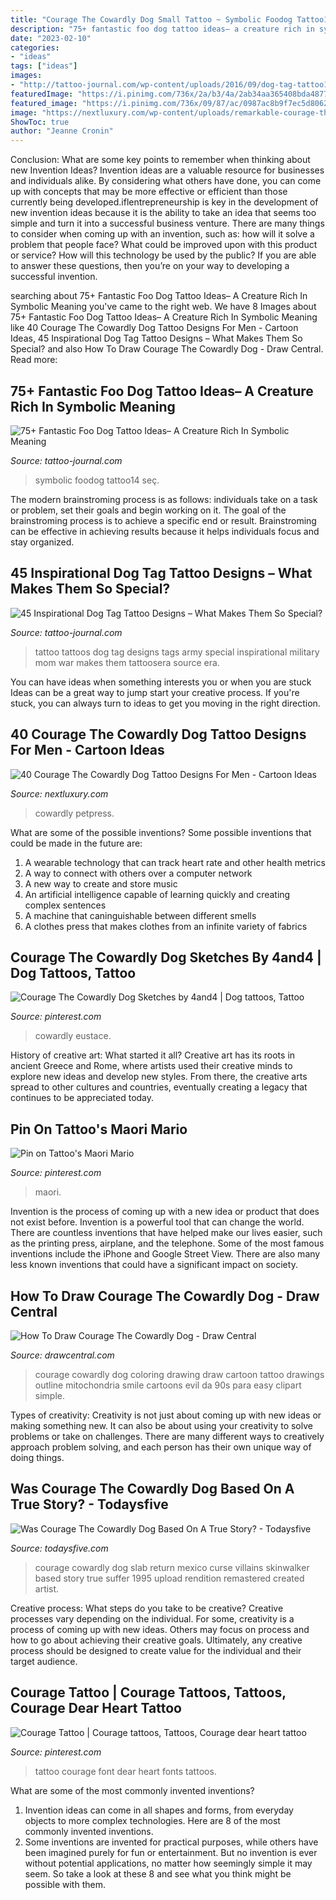 ```yaml
---
title: "Courage The Cowardly Dog Small Tattoo ~ Symbolic Foodog Tattoo14 Seç"
description: "75+ fantastic foo dog tattoo ideas– a creature rich in symbolic meaning"
date: "2023-02-10"
categories:
- "ideas"
tags: ["ideas"]
images:
- "http://tattoo-journal.com/wp-content/uploads/2016/09/dog-tag-tattoo17.jpg"
featuredImage: "https://i.pinimg.com/736x/2a/b3/4a/2ab34aa365408bda4877bb9da724f497.jpg"
featured_image: "https://i.pinimg.com/736x/09/87/ac/0987ac8b9f7ec5d80621dc7aff4afb36--endless-mario.jpg"
image: "https://nextluxury.com/wp-content/uploads/remarkable-courage-the-cowardly-dog-tattoos-for-males.jpg"
ShowToc: true
author: "Jeanne Cronin"
---
```



Conclusion: What are some key points to remember when thinking about new Invention Ideas?
Invention ideas are a valuable resource for businesses and individuals alike. By considering what others have done, you can come up with concepts that may be more effective or efficient than those currently being developed.iflentrepreneurship is key in the development of new invention ideas because it is the ability to take an idea that seems too simple and turn it into a successful business venture. There are many things to consider when coming up with an invention, such as: how will it solve a problem that people face? What could be improved upon with this product or service? How will this technology be used by the public? If you are able to answer these questions, then you’re on your way to developing a successful invention.

	

		
searching about 75+ Fantastic Foo Dog Tattoo Ideas– A Creature Rich In Symbolic Meaning you've came to the right web. We have 8 Images about 75+ Fantastic Foo Dog Tattoo Ideas– A Creature Rich In Symbolic Meaning like 40 Courage The Cowardly Dog Tattoo Designs For Men - Cartoon Ideas, 45 Inspirational Dog Tag Tattoo Designs – What Makes Them So Special? and also How To Draw Courage The Cowardly Dog - Draw Central. Read more:
		
    
## 75+ Fantastic Foo Dog Tattoo Ideas– A Creature Rich In Symbolic Meaning

<img loading=lazy src="http://tattoo-journal.com/wp-content/uploads/2016/08/foo-dog-tattoo14.jpg" onerror="this.onerror=null;this.src='https://tse3.mm.bing.net/th?id=OIP.gce9NNq5dwP3bSxTk49qFQHaIj&amp;pid=15.1';" alt="75+ Fantastic Foo Dog Tattoo Ideas– A Creature Rich In Symbolic Meaning">

_Source: tattoo-journal.com_

>symbolic foodog tattoo14 seç. 

	

The modern brainstroming process is as follows: individuals take on a task or problem, set their goals and begin working on it. The goal of the brainstroming process is to achieve a specific end or result. Brainstroming can be effective in achieving results because it helps individuals focus and stay organized.

    
## 45 Inspirational Dog Tag Tattoo Designs – What Makes Them So Special?

<img loading=lazy src="http://tattoo-journal.com/wp-content/uploads/2016/09/dog-tag-tattoo17.jpg" onerror="this.onerror=null;this.src='https://tse4.mm.bing.net/th?id=OIP.jS01dq9QKkUQrS0nRO-UpQHaHa&amp;pid=15.1';" alt="45 Inspirational Dog Tag Tattoo Designs – What Makes Them So Special?">

_Source: tattoo-journal.com_

>tattoo tattoos dog tag designs tags army special inspirational military mom war makes them tattoosera source era. 

	

You can have ideas when something interests you or when you are stuck
Ideas can be a great way to jump start your creative process. If you're stuck, you can always turn to ideas to get you moving in the right direction.

    
## 40 Courage The Cowardly Dog Tattoo Designs For Men - Cartoon Ideas

<img loading=lazy src="https://nextluxury.com/wp-content/uploads/remarkable-courage-the-cowardly-dog-tattoos-for-males.jpg" onerror="this.onerror=null;this.src='https://tse3.mm.bing.net/th?id=OIP.WxRrZjgdp0G250xQTt3_wAHaHa&amp;pid=15.1';" alt="40 Courage The Cowardly Dog Tattoo Designs For Men - Cartoon Ideas">

_Source: nextluxury.com_

>cowardly petpress. 

	

What are some of the possible inventions?
Some possible inventions that could be made in the future are: 
1. A wearable technology that can track heart rate and other health metrics 
2. A way to connect with others over a computer network 
3. A new way to create and store music 
4. An artificial intelligence capable of learning quickly and creating complex sentences 
5. A machine that caninguishable between different smells 
6. A clothes press that makes clothes from an infinite variety of fabrics 

    
## Courage The Cowardly Dog Sketches By 4and4 | Dog Tattoos, Tattoo

<img loading=lazy src="https://i.pinimg.com/736x/2a/b3/4a/2ab34aa365408bda4877bb9da724f497.jpg" onerror="this.onerror=null;this.src='https://tse1.mm.bing.net/th?id=OIP.eABZ9vro6OPIdx-jMoTiHQHaEo&amp;pid=15.1';" alt="Courage The Cowardly Dog Sketches by 4and4 | Dog tattoos, Tattoo">

_Source: pinterest.com_

>cowardly eustace. 

	

History of creative art: What started it all?
Creative art has its roots in ancient Greece and Rome, where artists used their creative minds to explore new ideas and develop new styles. From there, the creative arts spread to other cultures and countries, eventually creating a legacy that continues to be appreciated today.

    
## Pin On Tattoo&#039;s Maori Mario

<img loading=lazy src="https://i.pinimg.com/736x/09/87/ac/0987ac8b9f7ec5d80621dc7aff4afb36--endless-mario.jpg" onerror="this.onerror=null;this.src='https://tse2.mm.bing.net/th?id=OIP.OOoMFMJJF3RrJqSBit8cMAHaJ3&amp;pid=15.1';" alt="Pin on Tattoo&#039;s Maori Mario">

_Source: pinterest.com_

>maori. 

	

Invention is the process of coming up with a new idea or product that does not exist before. Invention is a powerful tool that can change the world. There are countless inventions that have helped make our lives easier, such as the printing press, airplane, and the telephone. Some of the most famous inventions include the iPhone and Google Street View. There are also many less known inventions that could have a significant impact on society.

    
## How To Draw Courage The Cowardly Dog - Draw Central

<img loading=lazy src="http://2.bp.blogspot.com/-eKXwopxZzKE/UVoXJMxdRAI/AAAAAAAAGBU/Y5YhiaJ3S_Q/s1600/how-to-draw-courage-the-cowardly-dog+%25287%2529.jpg" onerror="this.onerror=null;this.src='https://tse4.mm.bing.net/th?id=OIP.n8Cyvn4zlk3QchPJYyTD1AHaKV&amp;pid=15.1';" alt="How To Draw Courage The Cowardly Dog - Draw Central">

_Source: drawcentral.com_

>courage cowardly dog coloring drawing draw cartoon tattoo drawings outline mitochondria smile cartoons evil da 90s para easy clipart simple. 

	

Types of creativity:
Creativity is not just about coming up with new ideas or making something new. It can also be about using your creativity to solve problems or take on challenges. There are many different ways to creatively approach problem solving, and each person has their own unique way of doing things.

    
## Was Courage The Cowardly Dog Based On A True Story? - Todaysfive

<img loading=lazy src="https://i.redd.it/c1b3d49lfghy.jpg" onerror="this.onerror=null;this.src='https://tse3.mm.bing.net/th?id=OIP.fJ1EB7-j6NdlL6dgK43cmAAAAA&amp;pid=15.1';" alt="Was Courage The Cowardly Dog Based On A True Story? - Todaysfive">

_Source: todaysfive.com_

>courage cowardly dog slab return mexico curse villains skinwalker based story true suffer 1995 upload rendition remastered created artist. 

	

Creative process: What steps do you take to be creative?
Creative processes vary depending on the individual. For some, creativity is a process of coming up with new ideas. Others may focus on process and how to go about achieving their creative goals. Ultimately, any creative process should be designed to create value for the individual and their target audience.

    
## Courage Tattoo | Courage Tattoos, Tattoos, Courage Dear Heart Tattoo

<img loading=lazy src="https://i.pinimg.com/originals/e2/4c/84/e24c8477db041951d1e51ae791374d51.jpg" onerror="this.onerror=null;this.src='https://tse4.mm.bing.net/th?id=OIP.lvFeMhb6M8F-lzQTY8jElgHaNJ&amp;pid=15.1';" alt="Courage Tattoo | Courage tattoos, Tattoos, Courage dear heart tattoo">

_Source: pinterest.com_

>tattoo courage font dear heart fonts tattoos. 

	

What are some of the most commonly invented inventions?
1. Invention ideas can come in all shapes and forms, from everyday objects to more complex technologies. Here are 8 of the most commonly invented inventions.
2. Some inventions are invented for practical purposes, while others have been imagined purely for fun or entertainment. But no invention is ever without potential applications, no matter how seemingly simple it may seem. So take a look at these 8 and see what you think might be possible with them.

